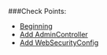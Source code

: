 ###Check Points:

- [Beginning](https://github.com/anthony-poon/spring.login-demo-backend/blob/1_beginning/src/main/java/com/anthonypoon/loginbackend/interfaces/HeartBeatController.java)
- [Add AdminController](https://github.com/anthony-poon/spring.login-demo-backend/blob/2_add_basic_security/src/main/java/com/anthonypoon/loginbackend/interfaces/admin/AdminController.java)
- [Add WebSecurityConfig](https://github.com/anthony-poon/spring.login-demo-backend/blob/2_add_basic_security/src/main/java/com/anthonypoon/loginbackend/config/WebSecurityConfig.java)
